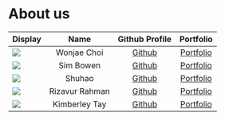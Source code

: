 # About us

Display | Name | Github Profile | Portfolio 
--------|:----:|:--------------:|:---------:
![](https://via.placeholder.com/100.png?text=Photo) | Wonjae Choi | [Github](https://github.com/wjchoi0712) | [Portfolio](docs/team/wonjae.md)
![](https://via.placeholder.com/100.png?text=Photo) | Sim Bowen | [Github](https://github.com/SimBowen) | [Portfolio](docs/team/simbowen.md)
![](https://via.placeholder.com/100.png?text=Photo) | Shuhao | [Github](https://github.com/Rye98) | [Portfolio](docs/team/rye98.md)
![](https://via.placeholder.com/100.png?text=Photo) | Rizavur Rahman | [Github](https://github.com/Rizavur) | [Portfolio](docs/team/rizavur.md)
![](https://via.placeholder.com/100.png?text=Photo) | Kimberley Tay | [Github](https://github.com/KimIdeas8) | [Portfolio](docs/team/kimideas8.md)
